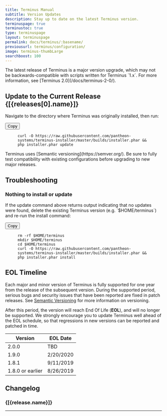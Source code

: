 ```yaml
---
title: Terminus Manual
subtitle: Version Updates
description: Stay up to date on the latest Terminus version.
terminuspage: true
terminustoc: true
type: terminuspage
layout: terminuspage
permalink: docs/terminus/:basename/
previousurl: terminus/configuration/
image: terminus-thumbLarge
searchboost: 100
---
```


<Alert title="Warning" type="danger">
The latest release of Terminus is a major version upgrade, which may not be backwards-compatible with scripts written for Terminus `1.x`. For more information, see [Terminus 2.0](/docs/terminus-2-0/). 
</Alert>

<div class="container col-md-12" ng-app="terminusReleaseApp" ng-controller="terminusReleaseCtrl" markdown="1">
  <h2>Update to the Current Release {[{releases[0].name}]}</h2>
  <p class="instruction">Navigate to the directory where Terminus was originally installed, then run:</p>
  <div class="copy-snippet">
    <button class="btn btn-default btn-clippy" data-clipboard-target="#terminus-update">Copy</button>
    <figure><pre id="terminus-update"><code class="command bash" data-lang="bash">curl -O https://raw.githubusercontent.com/pantheon-systems/terminus-installer/master/builds/installer.phar && php installer.phar update</code></pre></figure>
  <Alert title="Note" type="info">
  Terminus uses [Semantic versioning](https://semver.org/). Be sure to fully test compatibility with existing configurations before upgrading to new major releases.
  </Alert>
  </div>
  <h2>Troubleshooting</h2>
  <h3>Nothing to install or update</h3>
  <p class="instruction">If the update command above returns output indicating that no updates were found, delete the existing Terminus version (e.g. `$HOME/terminus`) and re-run the install command:</p>
  <div class="copy-snippet">
    <button class="btn btn-default btn-clippy" data-clipboard-target="#terminus-update-fail">Copy</button>
    <figure><pre id="terminus-update-fail"><code class="command bash" data-lang="bash">rm -rf $HOME/terminus
mkdir $HOME/terminus
cd $HOME/terminus
curl -O https://raw.githubusercontent.com/pantheon-systems/terminus-installer/master/builds/installer.phar && php installer.phar install</code></pre></figure>
  </div>

## EOL Timeline

Each major and minor version of Terminus is fully supported for one year from the release of the subsequent version. During the supported period, serious bugs and security issues that have been reported are fixed in patch releases. See [Semantic Versioning](https://semver.org/) for more information on versioning.

After this period, the version will reach End Of Life (**EOL**), and will no longer be supported. We strongly encourage you to update Terminus well ahead of the EOL schedule, so that regressions in new versions can be reported and patched in time.

| Version          | EOL Date  |
| ---------------- | --------- |
| 2.0.0            | TBD       |
| 1.9.0            | 2/20/2020 |
| 1.8.1            | 9/11/2019 |
| 1.8.0 or earlier | 8/26/2019 |

  <h2>Changelog</h2>
  <div ng-repeat="release in releases| filter: greaterThan('id', 5224487)">
    <h3>{[{release.name}]}</h3>
    <md ng-model="release.body"></md>
    <hr>
  </div>
</div>

